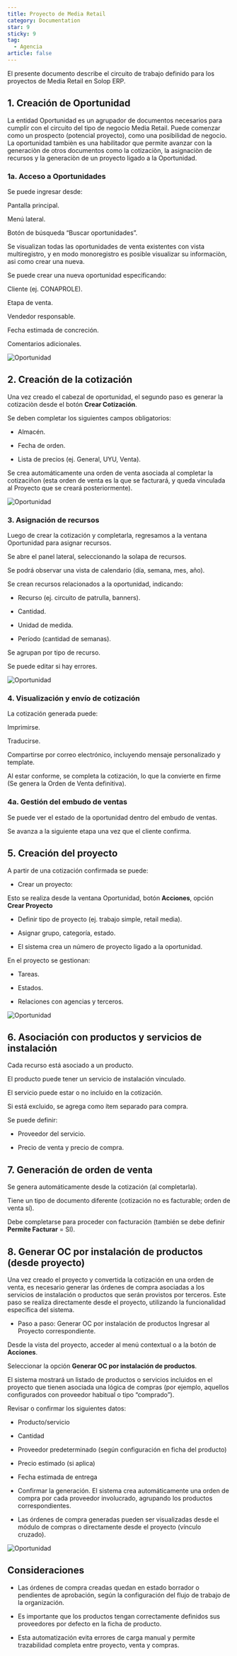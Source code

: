 ```yaml
---
title: Proyecto de Media Retail
category: Documentation
star: 9
sticky: 9
tag: 
  - Agencia
article: false
---
```


El presente documento describe el circuito de trabajo definido para los proyectos de Media Retail en Solop ERP.


## 1. Creación de Oportunidad

La entidad Oportunidad es un agrupador de documentos necesarios para cumplir con el circuito del tipo de negocio Media Retail. 
Puede comenzar como un prospecto (potencial proyecto), como una posibilidad de negocio.
La oportunidad tambièn es una habilitador que permite avanzar con la generaciòn de otros documentos como la cotizaciòn, la asignaciòn de recursos y la generaciòn de un proyecto ligado a la Oportunidad.

### 1a. Acceso a Oportunidades

Se puede ingresar desde:

Pantalla principal.

Menú lateral.

Botón de búsqueda “Buscar oportunidades”.

Se visualizan todas las oportunidades de venta existentes con vista multiregistro, y en modo monoregistro es posible visualizar su informaciòn, asi como crear una nueva.

Se puede crear una nueva oportunidad especificando:

Cliente (ej. CONAPROLE).

Etapa de venta.

Vendedor responsable.

Fecha estimada de concreción.

Comentarios adicionales.

![Oportunidad](/assets/img/docs/project-management/prm-project9.png)

## 2. Creación de la cotización

Una vez creado el cabezal de oportunidad, el segundo paso es generar la cotizaciòn desde el botón **Crear Cotización**.

Se deben completar los siguientes campos obligatorios:

* Almacén.

* Fecha de orden.

* Lista de precios (ej. General, UYU, Venta).

Se crea automáticamente una orden de venta asociada al completar la cotizaciñon (esta orden de venta es la que se facturará, y queda vinculada al Proyecto que se creará posteriormente).

![Oportunidad](/assets/img/docs/project-management/prm-project10.png)

### 3. Asignación de recursos

Luego de crear la cotización y completarla, regresamos a la ventana Oportunidad para asignar recursos.

Se abre el panel lateral, seleccionando la solapa de recursos.

Se podrá observar una vista de calendario (día, semana, mes, año).

Se crean recursos relacionados a la oportunidad, indicando:

* Recurso (ej. circuito de patrulla, banners).

* Cantidad.

* Unidad de medida.

* Período (cantidad de semanas).

Se agrupan por tipo de recurso.

Se puede editar si hay errores.

![Oportunidad](/assets/img/docs/project-management/prm-project11.png)

### 4. Visualización y envío de cotización

La cotización generada puede:

Imprimirse.

Traducirse.

Compartirse por correo electrónico, incluyendo mensaje personalizado y template.

Al estar conforme, se completa la cotización, lo que la convierte en firme (Se genera la Orden de Venta definitiva).

### 4a. Gestión del embudo de ventas

Se puede ver el estado de la oportunidad dentro del embudo de ventas.

Se avanza a la siguiente etapa una vez que el cliente confirma.

## 5. Creación del proyecto

A partir de una cotización confirmada se puede:

* Crear un proyecto:

Esto se realiza desde la ventana Oportunidad, botón **Acciones**, opción **Crear Proyecto**

* Definir tipo de proyecto (ej. trabajo simple, retail media).

* Asignar grupo, categoría, estado.

* El sistema crea un número de proyecto ligado a la oportunidad.

En el proyecto se gestionan:

* Tareas.

* Estados.

* Relaciones con agencias y terceros.

![Oportunidad](/assets/img/docs/project-management/prm-project12.png)

## 6. Asociación con productos y servicios de instalación

Cada recurso está asociado a un producto.

El producto puede tener un servicio de instalación vinculado.

El servicio puede estar o no incluido en la cotización.

Si está excluido, se agrega como ítem separado para compra.

Se puede definir:

* Proveedor del servicio.

* Precio de venta y precio de compra.

## 7. Generación de orden de venta

Se genera automáticamente desde la cotización (al completarla).

Tiene un tipo de documento diferente (cotización no es facturable; orden de venta sí).

Debe completarse para proceder con facturación (también se debe definir **Permite Facturar** = SI).

## 8. Generar OC por instalación de productos (desde proyecto)

Una vez creado el proyecto y convertida la cotización en una orden de venta, es necesario generar las órdenes de compra asociadas a los servicios de instalación o productos que serán provistos por terceros. Este paso se realiza directamente desde el proyecto, utilizando la funcionalidad específica del sistema.

* Paso a paso: Generar OC por instalación de productos
Ingresar al Proyecto correspondiente.

Desde la vista del proyecto, acceder al menú contextual o a la botón de **Acciones**.

Seleccionar la opción **Generar OC por instalación de productos**.

El sistema mostrará un listado de productos o servicios incluidos en el proyecto que tienen asociada una lógica de compras (por ejemplo, aquellos configurados con proveedor habitual o tipo “comprado”).

Revisar o confirmar los siguientes datos:

* Producto/servicio

* Cantidad

* Proveedor predeterminado (según configuración en ficha del producto)

* Precio estimado (si aplica)

* Fecha estimada de entrega

* Confirmar la generación. El sistema crea automáticamente una orden de compra por cada proveedor involucrado, agrupando los productos correspondientes.

* Las órdenes de compra generadas pueden ser visualizadas desde el módulo de compras o directamente desde el proyecto (vínculo cruzado).

![Oportunidad](/assets/img/docs/project-management/prm-project13.png)

## Consideraciones

* Las órdenes de compra creadas quedan en estado borrador o pendientes de aprobación, según la configuración del flujo de trabajo de la organización.

* Es importante que los productos tengan correctamente definidos sus proveedores por defecto en la ficha de producto.

* Esta automatización evita errores de carga manual y permite trazabilidad completa entre proyecto, venta y compras.